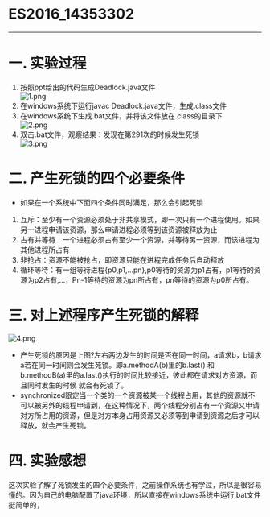 # ES2016_14353302
***   
# 一. 实验过程   
1. 按照ppt给出的代码生成Deadlock.java文件   
![1.png](https://ooo.0o0.ooo/2016/10/25/580f8bbd90a76.png)   
2. 在windows系统下运行javac Deadlock.java文件，生成.class文件   
3. 在windows系统下生成.bat文件，并将该文件放在.class的目录下   
![2.png](https://ooo.0o0.ooo/2016/10/25/580f8bf36df71.png)   
4. 双击.bat文件，观察结果：发现在第291次的时候发生死锁   
![3.png](https://ooo.0o0.ooo/2016/10/25/580f8c3c8ad46.png)   

# 二. 产生死锁的四个必要条件   
* 如果在一个系统中下面四个条件同时满足，那么会引起死锁    
1. 互斥：至少有一个资源必须处于非共享模式，即一次只有一个进程使用。如果另一进程申请该资源，那么申请进程必须等到该资源被释放为止   
2. 占有并等待：一个进程必须占有至少一个资源，并等待另一资源，而该进程为其他进程所占有   
3. 非抢占：资源不能被抢占，即资源只能在进程完成任务后自动释放   
4. 循环等待：有一组等待进程{p0,p1,...pn},p0等待的资源为p1占有，p1等待的资源为p2占有,...，Pn-1等待的资源为pn所占有，pn等待的资源为p0所占有。  

# 三. 对上述程序产生死锁的解释   
![4.png](https://ooo.0o0.ooo/2016/10/25/580f8ce425853.png)   
* 产生死锁的原因是上图?左右两边发生的时间是否在同一时间，a请求b，b请求a若在同一时间则会发生死锁。即a.methodA(b)里的b.last() 和 b.methodB(a)里的a.last()执行的时间比较接近，彼此都在请求对方资源，而且同时发生的时候 就会有死锁了。   
* synchronized限定当一个类的一个资源被某一个线程占用，其他的资源就不可以被另外的线程申请到，在这种情况下，两个线程分别占有一个资源又申请对方所占用的资源，但是对方本身占用资源又必须等到申请到资源之后才可以释放，就会产生死锁。   

# 四. 实验感想   
这次实验了解了死锁发生的四个必要条件，之前操作系统也有学过，所以是很容易懂的。因为自己的电脑配置了java环境，所以直接在windows系统中运行,bat文件挺简单的，


